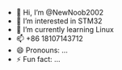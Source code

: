 - 👋 Hi, I’m @NewNoob2002
- 👀 I’m interested in STM32
- 🌱 I’m currently learning Linux
- 📫 +86 18107143712
- 😄 Pronouns: ...
- ⚡ Fun fact: ...

<!---
NewNoob2002/NewNoob2002 is a ✨ special ✨ repository because its `README.md` (this file) appears on your GitHub profile.
You can click the Preview link to take a look at your changes.
--->
